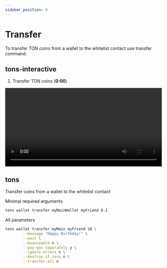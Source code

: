 ```yaml
---
sidebar_position: 8
---
```


# Transfer

To transfer TON coins from a wallet to the whitelist contact use transfer command.

## tons-interactive

1. Transfer TON coins (**0:00**)

<video controls width="100%" height="auto">
  <source src="https://tonfactory.github.io/tons-docs/vid/tons-interactive-transfer.mov" type="video/mp4" />
</video>

## tons

Transfer coins from a wallet to the whitelist contact

Minimal required arguments
```bash
tons wallet transfer myMainWallet myFriend 0.1
```

All parameters
```bash
tons wallet transfer myMain myFriend 10 \
        --message "Happy Birthday!" \
        --wait \
        --bounceable n \
        --pay-gas-separately y \
        --ignore-errors n \
        --destroy-if-zero n \
        --transfer-all n
```